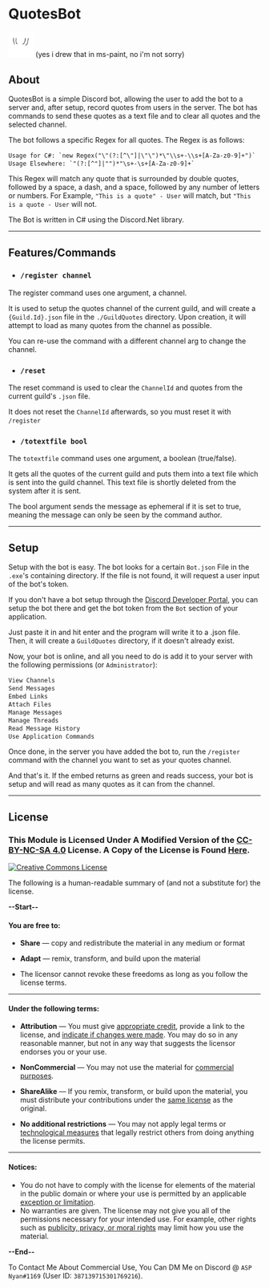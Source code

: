 ﻿# QuotesBot 
<img src="QuotesBot.png" width="10%" alt="QuotesBotImg"><img/> (yes i drew that in ms-paint, no i'm not sorry)

## About

QuotesBot is a simple Discord bot, allowing the user to add the bot to a server and, after setup, record quotes from users in the server.
The bot has commands to send these quotes as a text file and to clear all quotes and the selected channel.

The bot follows a specific Regex for all quotes. The Regex is as follows:
```
Usage for C#: `new Regex("\"(?:[^\"]|\"\")*\"\\s+-\\s+[A-Za-z0-9]+")`
Usage Elsewhere: `"(?:[^"]|"")*"\s+-\s+[A-Za-z0-9]+`
```
This Regex will match any quote that is surrounded by double quotes, followed by a space, a dash, and a space, followed by any number of letters or numbers.
For Example, `"This is a quote" - User` will match, but `"This is a quote - User` will not.

The Bot is written in C# using the Discord.Net library.

---
## Features/Commands
- ### `/register channel`
The register command uses one argument, a channel.

It is used to setup the quotes channel of the current guild, and will create a `{Guild.Id}.json` file in the `./GuildQuotes` directory.
Upon creation, it will attempt to load as many quotes from the channel as possible.

You can re-use the command with a different channel arg to change the channel.

- ### `/reset`
The reset command is used to clear the `ChannelId` and quotes from the current guild's `.json` file.

It does not reset the `ChannelId` afterwards, so you must reset it with `/register`

- ### `/totextfile bool`
The `totextfile` command uses one argument, a boolean (true/false).

It gets all the quotes of the current guild and puts them into a text file which is sent into the guild channel.
This text file is shortly deleted from the system after it is sent.

The bool argument sends the message as ephemeral if it is set to true, meaning the message can only be seen by the command author.
 

---
## Setup

Setup with the bot is easy. The bot looks for a certain `Bot.json` File in the `.exe`'s containing directory.
If the file is not found, it will request a user input of the bot's token. 

If you don't have a bot setup through the [Discord Developer Portal](https://discord.com/developers/applications/),
you can setup the bot there and get the bot token from the `Bot` section of your application.

Just paste it in and hit enter and the program will write it to a .json file. 
Then, it will create a `GuildQuotes` directory, if it doesn't already exist.

Now, your bot is online, and all you need to do is add it to your server with the following permissions (or `Administrator`):
```
View Channels
Send Messages
Embed Links
Attach Files
Manage Messages
Manage Threads
Read Message History
Use Application Commands
```
Once done, in the server you have added the bot to, run the `/register` command with the channel you want to set as your quotes channel.

And that's it. If the embed returns as green and reads success, your bot is setup and will read as many quotes as it can from the channel.

---
## License

### This Module is Licensed Under A Modified Version of the [CC-BY-NC-SA 4.0](http://creativecommons.org/licenses/by-nc-sa/4.0/) License. A Copy of the License is Found [Here](https://github.com/ASPNyan/quotesbot/blob/main/LICENSE.md).

<a rel="license" href="http://creativecommons.org/licenses/by-nc-sa/4.0/"><img alt="Creative Commons License" style="border-width:0" src="https://i.creativecommons.org/l/by-nc-sa/4.0/88x31.png"/></a>

The following is a human-readable summary of (and not a substitute for) the license.

**--Start--**

#### You are free to:

- **Share** — copy and redistribute the material in any medium or format
- **Adapt** — remix, transform, and build upon the material

- The licensor cannot revoke these freedoms as long as you follow the license terms.

---

#### Under the following terms:

- **Attribution** — You must give [appropriate credit](#), provide a link to the license, and [indicate if changes were made](#). You may do so in any reasonable manner, but not in any way that suggests the licensor endorses you or your use.
- **NonCommercial** — You may not use the material for [commercial purposes](#).
- **ShareAlike** — If you remix, transform, or build upon the material, you must distribute your contributions under the [same license](#) as the original.

- **No additional restrictions** — You may not apply legal terms or [technological measures](#) that legally restrict others from doing anything the license permits.

---

#### Notices:

- You do not have to comply with the license for elements of the material in the public domain or where your use is permitted by an applicable [exception or limitation](#).
- No warranties are given. The license may not give you all of the permissions necessary for your intended use. For example, other rights such as [publicity, privacy, or moral rights](#) may limit how you use the material.

**--End--**

To Contact Me About Commercial Use, You Can DM Me on Discord @ `ASP Nyan#1169` (User ID: `387139715301769216`).